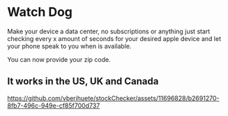 # Watch Dog 
Make your device a data center, no subscriptions or anything just start checking every x amount of seconds for your desired apple device and let your phone speak to you when is available.

You can now provide your zip code.

## It works in the US, UK and Canada

https://github.com/vberihuete/stockChecker/assets/11696828/b2691270-8fb7-496c-949e-cf85f700d737

